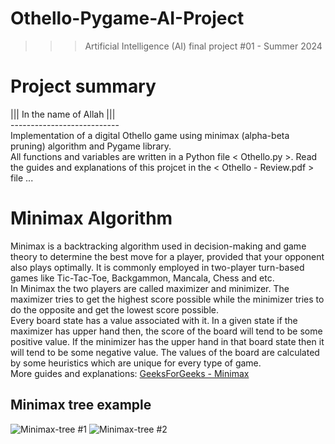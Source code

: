 ﻿# Othello-Pygame-AI-Project
>>> Artificial Intelligence (AI) final project #01 - Summer 2024

# Project summary
||| In the name of Allah ||| <br />
--------------------------- <br />
Implementation of a digital Othello game using minimax (alpha-beta pruning) algorithm and Pygame library. <br />
All functions and variables are written in a Python file < Othello.py >. Read the guides and explanations of this projcet in the < Othello - Review.pdf > file ...

# Minimax Algorithm
Minimax is a backtracking algorithm used in decision-making and game theory to determine the best move for a player, provided that your opponent also plays optimally. It is commonly employed in two-player turn-based games like Tic-Tac-Toe, Backgammon, Mancala, Chess and etc. <br />
In Minimax the two players are called maximizer and minimizer. The maximizer tries to get the highest score possible while the minimizer tries to do the opposite and get the lowest score possible. <br />
Every board state has a value associated with it. In a given state if the maximizer has upper hand then, the score of the board will tend to be some positive value. If the minimizer has the upper hand in that board state then it will tend to be some negative value. The values of the board are calculated by some heuristics which are unique for every type of game. <br />
More guides and explanations: [GeeksForGeeks - Minimax](https://www.geeksforgeeks.org/minimax-algorithm-in-game-theory-set-1-introduction/)

## Minimax tree example
![Minimax-tree #1](https://github.com/user-attachments/assets/5dbf1b42-aac3-4b0f-931d-b4e935244db5)
![Minimax-tree #2](https://github.com/user-attachments/assets/58e49241-c6dd-48ea-86b2-010c3cfa4f5b)
